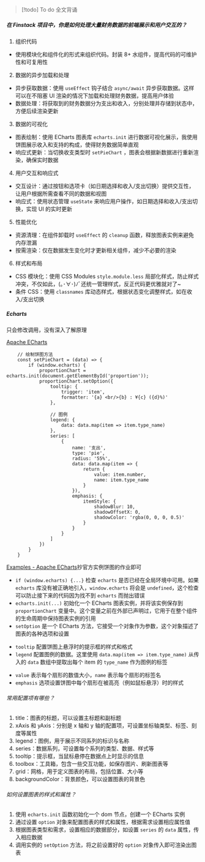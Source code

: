 >[!todo] To do 
>全文背诵

##### 在 Finstack 项目中，你是如何处理大量财务数据的前端展示和用户交互的？

1. 组织代码

- 使用模块化和组件化的形式来组织代码。封装 8+ 水组件，提高代码的可维护性和可复用性

2. 数据的异步加载和处理

- 异步获取数据：使用 `useEffect` 钩子结合 `async/await` 异步获取数据。这样可以在不阻塞 UI 渲染的情况下加载和处理财务数据，提高用户体验
- 数据处理：将获取到的财务数据分为支出和收入，分别处理并存储到状态中，方便后续渲染更新

3. 数据的可视化

- 图表绘制：使用 ECharts 图表库 `echarts.init` 进行数据可视化展示，我使用饼图展示收入和支持的构成，使得财务数据简单直观
- 响应式更新：当切换收支类型时 `setPieChart` ，图表会根据新数据进行重新渲染，确保实时数据

4. 用户交互和响应式

- 交互设计：通过按钮和选项卡（如日期选择和收入/支出切换）提供交互性，让用户根据所需查看不同的数据和视图
- 响应式：使用状态管理 `useState` 来响应用户操作，如日期选择和收入/支出切换，实现 UI 的实时更新

5. 性能优化

- 资源清理：在组件卸载时 `useEffect` 的 `cleanup` 函数，释放图表实例来避免内存泄漏
- 按需渲染：仅在数据发生变化时才更新相关组件，减少不必要的渲染

6. 样式和布局

- CSS 模块化：使用 CSS Modules `style.module.less` 局部化样式，防止样式冲突，不仅如此，(｡･∀･)ﾉﾞ还统一管理样式，反正代码更优雅就对了~
- 条件 CSS：使用 `classnames` 库动态样式，根据状态变化调整样式，如在收入/支出切换

##### Echarts

只会修改调用，没有深入了解原理

[Apache ECharts](https://echarts.apache.org/zh/index.html)

```JSX
	// 绘制饼图方法
    const setPieChart = (data) => {
        if (window.echarts) {
            proportionChart = echarts.init(document.getElementById('proportion'));
            proportionChart.setOption({
                tooltip: {
                    trigger: 'item',
                    formatter: '{a} <br/>{b} : ¥{c} ({d}%)'
                },

                // 图例
                legend: {
                    data: data.map(item => item.type_name)
                },
                series: [
                    {
                        name: '支出',
                        type: 'pie',
                        radius: '55%',
                        data: data.map(item => {
                            return {
                                value: item.number,
                                name: item.type_name
                            }
                        }),
                        emphasis: {
                            itemStyle: {
                                shadowBlur: 10,
                                shadowOffsetX: 0,
                                shadowColor: 'rgba(0, 0, 0, 0.5)'
                            }
                        }
                    }
                ]
            })
        }
    }
```

[Examples - Apache ECharts](https://echarts.apache.org/examples/zh/editor.html?c=pie-simple)抄官方实例饼图的作业即可

- `if (window.echarts) {...}` 检查 `echarts` 是否已经在全局环境中可用。如果 `echarts` 库没有被正确地引入，`window.echarts` 将会是 `undefined`，这个检查可以防止接下来的代码因为找不到 `echarts` 而抛出错误
- `echarts.init(...)` 初始化一个 ECharts 图表实例，并将该实例保存到 `proportionChart` 变量中。这个变量之前在外部已声明过，它用于在整个组件的生命周期中保持图表实例的引用
- `setOption` 是一个 ECharts 方法，它接受一个对象作为参数，这个对象描述了图表的各种选项和设置

* `tooltip` 配置饼图上悬浮时的提示框的样式和格式
* `legend` 配置图例的数据。这里使用 `data.map(item => item.type_name)` 从传入的 `data` 数组中提取出每个 item 的 `type_name` 作为图例的标签

- `value` 表示每个扇形的数值大小，`name` 表示每个扇形的标签名
- `emphasis` 选项设置饼图中每个扇形在被高亮（例如鼠标悬浮）时的样式

###### 常用配置项有哪些？

1. title：图表的标题，可以设置主标题和副标题
2. xAxis 和 yAxis：分别是 x 轴和 y 轴的配置项，可设置坐标轴类型、标签、刻度等属性
3. legend：图例，用于展示不同系列的标识与名称
4. series：数据系列，可设置每个系列的类型、数据、样式等
5. tooltip：提示框，当鼠标悬停在数据点上时显示的信息
6. toolbox：工具箱，包含一些交互功能，如保存图片、刷新图表等
7. grid：网格，用于定义图表的布局，包括位置、大小等
8. backgroundColor：背景颜色，可以设置图表的背景色

###### 如何设置图表的样式和属性？

1. 使用 `echarts.init` 函数初始化一个 dom 节点，创建一个 ECharts 实例
2. 通过设置 `option` 对象来配置图表的样式和属性，根据需求设置相应属性值
3. 根据图表类型和需求，设置相应的数据部分，如设置 `series` 的 `data` 属性，传入相应数据
4. 调用实例的 `setOption` 方法，将之前设置好的 `option` 对象传入即可渲染出图表
